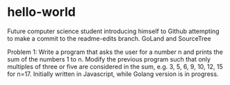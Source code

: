 # hello-world
Future computer science student introducing himself to Github
attempting to make a commit to the readme-edits branch. 
GoLand and SourceTree

Problem 1: Write a program that asks the user for a number n and prints the sum of the numbers 1 to n. Modify the previous program such that only multiples of three or five are considered in the sum, e.g. 3, 5, 6, 9, 10, 12, 15 for n=17. Initially written in Javascript, while Golang version is in progress.
